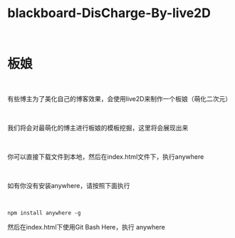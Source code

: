 # blackboard-DisCharge-By-live2D

<br>

# 板娘

<br>

有些博主为了美化自己的博客效果，会使用live2D来制作一个板娘（萌化二次元）

<br>

我们将会对最萌化的博主进行板娘的模板挖掘，这里将会展现出来

<br>

你可以直接下载文件到本地，然后在index.html文件下，执行anywhere

<br>

如有你没有安装anywhere，请按照下面执行

<br>


```
npm install anywhere -g
```

然后在index.html下使用Git Bash Here，执行 anywhere
